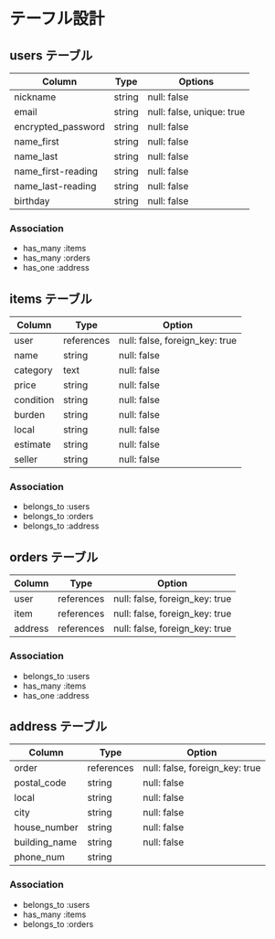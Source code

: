 # テーフル設計

## users テーブル
| Column             | Type   | Options    |
| ------------------ | ------ | ---------- |
| nickname           | string | null: false |
| email              | string | null: false, unique: true |
| encrypted_password | string | null: false |
| name_first         | string | null: false |
| name_last          | string | null: false |
| name_first-reading | string | null: false |
| name_last-reading  | string | null: false |
| birthday           | string | null: false |

### Association

- has_many :items
- has_many :orders
- has_one :address

## items テーブル
| Column    | Type       | Option      |
| --------- | ---------- | ----------- |
| user      | references | null: false, foreign_key: true |
| name      | string     | null: false |
| category  | text       | null: false |
| price     | string     | null: false |
| condition | string     | null: false |
| burden    | string     | null: false |
| local     | string     | null: false |
| estimate  | string     | null: false |
| seller    | string     | null: false |

### Association

- belongs_to :users
- belongs_to :orders
- belongs_to :address

## orders テーブル
| Column     | Type       | Option     |
| ---------- | ---------- | ---------- |
| user       | references | null: false, foreign_key: true |
| item       | references | null: false, foreign_key: true |
| address    | references | null: false, foreign_key: true |

### Association

- belongs_to :users
- has_many   :items
- has_one    :address

## address テーブル
| Column        | Type       | Option      |
| ------------- | ---------- | ----------- |
| order         | references | null: false, foreign_key: true |
| postal_code   | string     | null: false |
| local         | string     | null: false |
| city          | string     | null: false |
| house_number  | string     | null: false |
| building_name | string     | null: false |
| phone_num     | string     |

### Association

- belongs_to :users
- has_many   :items
- belongs_to :orders